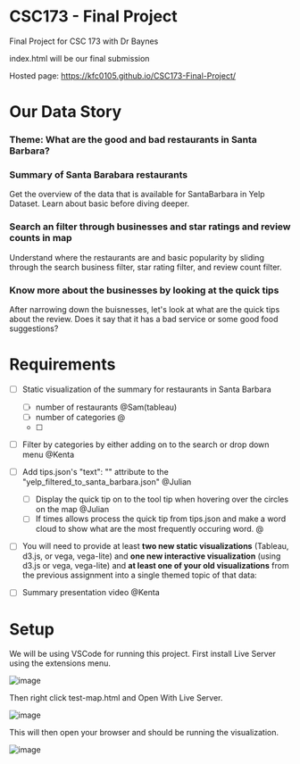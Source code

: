 # CSC173 - Final Project
Final Project for CSC 173 with Dr Baynes

index.html will be our final submission

Hosted page: https://kfc0105.github.io/CSC173-Final-Project/

# Our Data Story
### Theme: What are the good and bad restaurants in Santa Barbara?

### Summary of Santa Barabara restaurants
Get the overview of the data that is available for SantaBarbara in Yelp Dataset. Learn about basic before diving deeper.
### Search an filter through businesses and star ratings and review counts in map
Understand where the restaurants are and basic popularity by sliding through the search business filter, star rating filter, and review count filter. 
### Know more about the businesses by looking at the quick tips 
After narrowing down the buisnesses, let's look at what are the quick tips about the review. Does it say that it has a bad service or some good food suggestions?



# Requirements
- [ ] Static visualization of the summary for restaurants in Santa Barbara
  - [ ] number of restaurants @Sam(tableau)
  - [ ] number of categories @
  - [ ] 
  
- [ ] Filter by categories by either adding on to the search or drop down menu @Kenta

- [ ] Add tips.json's "text": "" attribute to the "yelp_filtered_to_santa_barbara.json" @Julian
  - [ ] Display the quick tip on to the tool tip when hovering over the circles on the map @Julian
  - [ ] If times allows process the quick tip from tips.json and make a word cloud to show what are the most frequently occuring word. @
  
- [ ] You will need to provide at least **two new static visualizations** (Tableau, d3.js, or vega, vega-lite) and **one new interactive visualization** (using d3.js or vega, vega-lite) and **at least one of your old visualizations** from the previous assignment into a single themed topic of that data:

 - [ ] Summary presentation video @Kenta

# Setup

We will be using VSCode for running this project. First install Live Server using the extensions menu.

![image](https://user-images.githubusercontent.com/39971693/199818995-d84bfa44-e474-4a0e-a5e8-15cd93e22698.png)

Then right click test-map.html and Open With Live Server.

![image](https://user-images.githubusercontent.com/39971693/199819047-b473269a-d26f-4428-8123-84c70a8fb964.png)
 
 This will then open your browser and should be running the visualization.
 
![image](https://user-images.githubusercontent.com/39971693/200206211-94389134-208c-4e0f-954d-0b129a074a7d.png)

